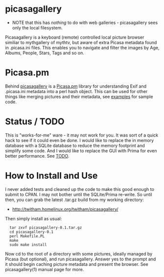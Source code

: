 # picasagallery

* NOTE that this has *nothing* to do with web galleries -
picasagallery sees only the local filesystem.

Picasagallery is a keyboard (remote) controlled local picture browser
similiar to mythgallery of mythtv, but aware of extra Picasa metadata
found in .picasa.ini files.  This enables you to navigate and filter
the images by Age, Albums, People, Stars, Tags and so on.

# Picasa.pm

Behind [picasagallery](bin/picasagallery) is a
[Picasa.pm](lib/Picasa.pm) library for understanding Exif and
.picasa.ini metadata into a perl hash object.  This can be used for
other things like merging pictures and their metadata, see
[examples](examples) for sample code.

# Status / TODO

This is "works-for-me" ware - it may not work for you.  It was sort of
a quick hack to see if it could even be done.  I would like to replace
the in memory database with a SQLite database to reduce the memory
footprint and simplify some code.  And I would like to replace the GUI
with Prima for even better performance.  See [TODO](TODO).

# How to Install and Use

I never added tests and cleaned up the code to make this good enough
to submit to CPAN.  I may not bother until the SQLite/Prima re-write.
So until then, you can grab the latest .tar.gz build from my working
directory:

* http://twitham.homelinux.org/twitham/picasagallery/

Then simply install as usual:
```
  tar zxvf picasagallery-0.1.tar.gz
  cd picasagallery-0.1
  perl Makefile.PL
  make
  sudo make install
```
Now cd to the root of a directory with some pictures, ideally managed
by Picasa (but optional), and run picasagallery.  Answer yes to the
prompt and it should begin caching picture metadata and present the
browser.  See picasagallery(1) manual page for more.
